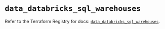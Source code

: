 # `data_databricks_sql_warehouses`

Refer to the Terraform Registry for docs: [`data_databricks_sql_warehouses`](https://registry.terraform.io/providers/databricks/databricks/1.93.0/docs/data-sources/sql_warehouses).
